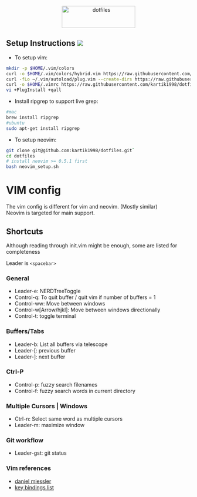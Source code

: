 <p align="center"> <img src = "https://twilio-cms-prod.s3.amazonaws.com/images/7iwai15WuuZ-1YLS6UzvVdC4vtbpjLMIoG8kABoHmrNLML.width-808.png" alt="dotfiles" width=200 height=60> </p>

## Setup Instructions ![](https://img.shields.io/badge/dot-files-blue)

- To setup vim:

```bash
mkdir -p $HOME/.vim/colors
curl -o $HOME/.vim/colors/hybrid.vim https://raw.githubusercontent.com/kartik1998/dotfiles/master/vim/colors/hybrid.vim
curl -fLo ~/.vim/autoload/plug.vim --create-dirs https://raw.githubusercontent.com/junegunn/vim-plug/master/plug.vim
curl -o $HOME/.vimrc https://raw.githubusercontent.com/kartik1998/dotfiles/master/vim/.vimrc
vi +PlugInstall +qall
```

- Install ripgrep to support live grep: 

```bash
#mac
brew install ripgrep
#ubuntu
sudo apt-get install ripgrep
```
- To setup neovim:

```bash
git clone git@github.com:kartik1998/dotfiles.git`
cd dotfiles 
# install neovim >= 0.5.1 first
bash neovim_setup.sh
```

# VIM config

The vim config is different for vim and neovim. (Mostly similar) <br/>
Neovim is targeted for main support. 

## Shortcuts

Although reading through init.vim might be enough, some are listed for completeness

Leader is `<spacebar>`

### General

- Leader-e: NERDTreeToggle
- Control-q: To quit buffer / quit vim if number of buffers = 1
- Control-ww: Move between windows
- Control-w[Arrow/hjkl]: Move between windows directionally
- Control-t: toggle terminal

### Buffers/Tabs

- Leader-b: List all buffers via telescope
- Leader-[: previous buffer
- Leader-]: next buffer

### Ctrl-P

- Control-p: fuzzy search filenames
- Control-f: fuzzy search words in current directory

### Multiple Cursors | Windows

- Ctrl-n: Select same word as multiple cursors
- Leader-m: maximize window

### Git workflow
- Leader-gst: git status


### Vim references

- [daniel miessler](https://danielmiessler.com/study/vim/)
- [key bindings list](https://hea-www.harvard.edu/~fine/Tech/vi.html)
